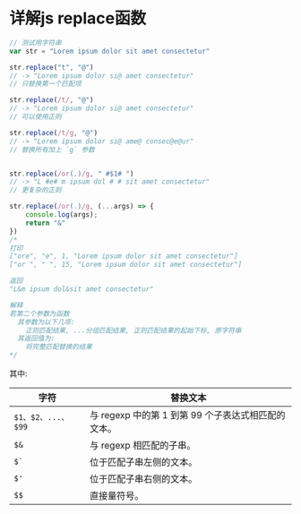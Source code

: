 
# 详解js replace函数

```js
// 测试用字符串
var str = "Lorem ipsum dolor sit amet consectetur"

str.replace("t", "@")
// -> "Lorem ipsum dolor si@ amet consectetur"
// 只替换第一个匹配项

str.replace(/t/, "@")
// -> "Lorem ipsum dolor si@ amet consectetur"
// 可以使用正则

str.replace(/t/g, "@")
// -> "Lorem ipsum dolor si@ ame@ consec@e@ur"
// 替换所有加上 `g` 参数


str.replace(/or(.)/g, " #$1# ")
// -> "L #e# m ipsum dol # # sit amet consectetur"
// 更复杂的正则

str.replace(/or(.)/g, (...args) => {
    console.log(args);
    return "&"
})
/*
打印
["ore", "e", 1, "Lorem ipsum dolor sit amet consectetur"]
["or ", " ", 15, "Lorem ipsum dolor sit amet consectetur"]

返回
"L&m ipsum dol&sit amet consectetur"

解释
若第二个参数为函数
  其参数为以下几项:
    正则匹配结果, ...分组匹配结果, 正则匹配结果的起始下标, 原字符串
  其返回值为:
    将完整匹配替换的结果
*/
```

其中:

| 字符               | 替换文本                                            |
| ------------------ | --------------------------------------------------- |
| `$1、$2、...、$99` | 与 regexp 中的第 1 到第 99 个子表达式相匹配的文本。 |
| `$&`               | 与 regexp 相匹配的子串。                            |
| <code>$`</code>    | 位于匹配子串左侧的文本。                            |
| `$'`               | 位于匹配子串右侧的文本。                            |
| `$$`               | 直接量符号。                                        |